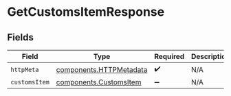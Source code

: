 # GetCustomsItemResponse


## Fields

| Field                                                              | Type                                                               | Required                                                           | Description                                                        |
| ------------------------------------------------------------------ | ------------------------------------------------------------------ | ------------------------------------------------------------------ | ------------------------------------------------------------------ |
| `httpMeta`                                                         | [components.HTTPMetadata](../../models/components/httpmetadata.md) | :heavy_check_mark:                                                 | N/A                                                                |
| `customsItem`                                                      | [components.CustomsItem](../../models/components/customsitem.md)   | :heavy_minus_sign:                                                 | N/A                                                                |